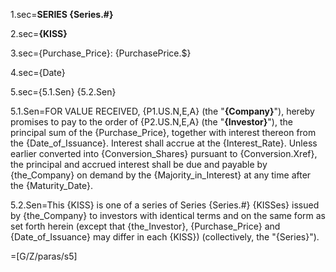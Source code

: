 1.sec=<b>SERIES {Series.#}</b>

2.sec=<b>{KISS}</b>
    
3.sec={Purchase_Price}: {PurchasePrice.$}

4.sec={Date}

5.sec={5.1.Sen}  {5.2.Sen}

5.1.Sen=FOR VALUE RECEIVED, {P1.US.N,E,A} (the "<b>{Company}</b>"), hereby promises to pay to the order of {P2.US.N,E,A} (the "<b>{Investor}</b>"), the principal sum of the {Purchase_Price}, together with interest thereon from the {Date_of_Issuance}.  Interest shall accrue at the {Interest_Rate}.  Unless earlier converted into {Conversion_Shares} pursuant to {Conversion.Xref}, the principal and accrued interest shall be due and payable by {the_Company} on demand by the {Majority_in_Interest} at any time after the {Maturity_Date}.  
  
5.2.Sen=This {KISS} is one of a series of Series {Series.#} {KISSes} issued by {the_Company} to investors with identical terms and on the same form as set forth herein (except that {the_Investor}, {Purchase_Price} and {Date_of_Issuance} may differ in each {KISS}) (collectively, the "{Series}").

=[G/Z/paras/s5]
